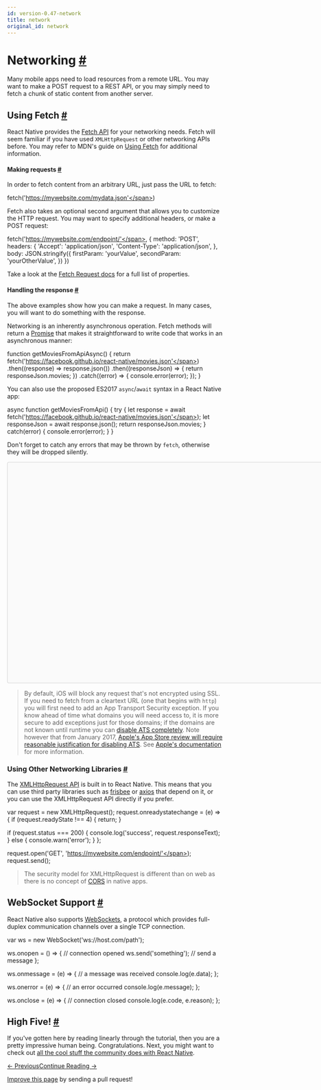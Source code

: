 ```yaml
---
id: version-0.47-network
title: network
original_id: network
---
```

<a id="content"></a><h1><a class="anchor" name="networking"></a>Networking <a class="hash-link" href="docs/network.html#networking">#</a></h1><div><p>Many mobile apps need to load resources from a remote URL. You may want to make a POST request to a REST API, or you may simply need to fetch a chunk of static content from another server.</p><h2><a class="anchor" name="using-fetch"></a>Using Fetch <a class="hash-link" href="docs/network.html#using-fetch">#</a></h2><p>React Native provides the <a href="https://developer.mozilla.org/en-US/docs/Web/API/Fetch_API" target="_blank">Fetch API</a> for your networking needs. Fetch will seem familiar if you have used <code>XMLHttpRequest</code> or other networking APIs before. You may refer to MDN's guide on <a href="https://developer.mozilla.org/en-US/docs/Web/API/Fetch_API/Using_Fetch" target="_blank">Using Fetch</a> for additional information.</p><h4><a class="anchor" name="making-requests"></a>Making requests <a class="hash-link" href="docs/network.html#making-requests">#</a></h4><p>In order to fetch content from an arbitrary URL, just pass the URL to fetch:</p><div class="prism language-js"><span class="token function">fetch</span><span class="token punctuation">(</span><span class="token string">'https://mywebsite.com/mydata.json'</span><span class="token punctuation">)</span></div><p>Fetch also takes an optional second argument that allows you to customize the HTTP request. You may want to specify additional headers, or make a POST request:</p><div class="prism language-js"><span class="token function">fetch</span><span class="token punctuation">(</span><span class="token string">'https://mywebsite.com/endpoint/'</span><span class="token punctuation">,</span> <span class="token punctuation">{</span>
  method<span class="token punctuation">:</span> <span class="token string">'POST'</span><span class="token punctuation">,</span>
  headers<span class="token punctuation">:</span> <span class="token punctuation">{</span>
    <span class="token string">'Accept'</span><span class="token punctuation">:</span> <span class="token string">'application/json'</span><span class="token punctuation">,</span>
    <span class="token string">'Content-Type'</span><span class="token punctuation">:</span> <span class="token string">'application/json'</span><span class="token punctuation">,</span>
  <span class="token punctuation">}</span><span class="token punctuation">,</span>
  body<span class="token punctuation">:</span> JSON<span class="token punctuation">.</span><span class="token function">stringify</span><span class="token punctuation">(</span><span class="token punctuation">{</span>
    firstParam<span class="token punctuation">:</span> <span class="token string">'yourValue'</span><span class="token punctuation">,</span>
    secondParam<span class="token punctuation">:</span> <span class="token string">'yourOtherValue'</span><span class="token punctuation">,</span>
  <span class="token punctuation">}</span><span class="token punctuation">)</span>
<span class="token punctuation">}</span><span class="token punctuation">)</span></div><p>Take a look at the <a href="https://developer.mozilla.org/en-US/docs/Web/API/Request" target="_blank">Fetch Request docs</a> for a full list of properties.</p><h4><a class="anchor" name="handling-the-response"></a>Handling the response <a class="hash-link" href="docs/network.html#handling-the-response">#</a></h4><p>The above examples show how you can make a request. In many cases, you will want to do something with the response.</p><p>Networking is an inherently asynchronous operation. Fetch methods will return a  <a href="https://developer.mozilla.org/en-US/docs/Web/JavaScript/Reference/Global_Objects/Promise" target="_blank">Promise</a> that makes it straightforward to write code that works in an asynchronous manner:</p><div class="prism language-js">  <span class="token keyword">function</span> <span class="token function">getMoviesFromApiAsync</span><span class="token punctuation">(</span><span class="token punctuation">)</span> <span class="token punctuation">{</span>
    <span class="token keyword">return</span> <span class="token function">fetch</span><span class="token punctuation">(</span><span class="token string">'https://facebook.github.io/react-native/movies.json'</span><span class="token punctuation">)</span>
      <span class="token punctuation">.</span><span class="token function">then</span><span class="token punctuation">(</span><span class="token punctuation">(</span>response<span class="token punctuation">)</span> <span class="token operator">=&gt;</span> response<span class="token punctuation">.</span><span class="token function">json</span><span class="token punctuation">(</span><span class="token punctuation">)</span><span class="token punctuation">)</span>
      <span class="token punctuation">.</span><span class="token function">then</span><span class="token punctuation">(</span><span class="token punctuation">(</span>responseJson<span class="token punctuation">)</span> <span class="token operator">=&gt;</span> <span class="token punctuation">{</span>
        <span class="token keyword">return</span> responseJson<span class="token punctuation">.</span>movies<span class="token punctuation">;</span>
      <span class="token punctuation">}</span><span class="token punctuation">)</span>
      <span class="token punctuation">.</span><span class="token keyword">catch</span><span class="token punctuation">(</span><span class="token punctuation">(</span>error<span class="token punctuation">)</span> <span class="token operator">=&gt;</span> <span class="token punctuation">{</span>
        console<span class="token punctuation">.</span><span class="token function">error</span><span class="token punctuation">(</span>error<span class="token punctuation">)</span><span class="token punctuation">;</span>
      <span class="token punctuation">}</span><span class="token punctuation">)</span><span class="token punctuation">;</span>
  <span class="token punctuation">}</span></div><p>You can also use the proposed ES2017 <code>async</code>/<code>await</code> syntax in a React Native app:</p><div class="prism language-js">  <span class="token keyword">async</span> <span class="token keyword">function</span> <span class="token function">getMoviesFromApi</span><span class="token punctuation">(</span><span class="token punctuation">)</span> <span class="token punctuation">{</span>
    <span class="token keyword">try</span> <span class="token punctuation">{</span>
      <span class="token keyword">let</span> response <span class="token operator">=</span> <span class="token keyword">await</span> <span class="token function">fetch</span><span class="token punctuation">(</span><span class="token string">'https://facebook.github.io/react-native/movies.json'</span><span class="token punctuation">)</span><span class="token punctuation">;</span>
      <span class="token keyword">let</span> responseJson <span class="token operator">=</span> <span class="token keyword">await</span> response<span class="token punctuation">.</span><span class="token function">json</span><span class="token punctuation">(</span><span class="token punctuation">)</span><span class="token punctuation">;</span>
      <span class="token keyword">return</span> responseJson<span class="token punctuation">.</span>movies<span class="token punctuation">;</span>
    <span class="token punctuation">}</span> <span class="token keyword">catch</span><span class="token punctuation">(</span>error<span class="token punctuation">)</span> <span class="token punctuation">{</span>
      console<span class="token punctuation">.</span><span class="token function">error</span><span class="token punctuation">(</span>error<span class="token punctuation">)</span><span class="token punctuation">;</span>
    <span class="token punctuation">}</span>
  <span class="token punctuation">}</span></div><p>Don't forget to catch any errors that may be thrown by <code>fetch</code>, otherwise they will be dropped silently.</p><div class="snack-player"><div class="mobile-friendly-snack" style="display:none;"><div class="prism language-javascript"><span class="token keyword">import</span> React<span class="token punctuation">,</span> <span class="token punctuation">{</span> Component <span class="token punctuation">}</span> <span class="token keyword">from</span> <span class="token string">'react'</span><span class="token punctuation">;</span>
<span class="token keyword">import</span> <span class="token punctuation">{</span> ActivityIndicator<span class="token punctuation">,</span> ListView<span class="token punctuation">,</span> Text<span class="token punctuation">,</span> View <span class="token punctuation">}</span> <span class="token keyword">from</span> <span class="token string">'react-native'</span><span class="token punctuation">;</span>

<span class="token keyword">export</span> <span class="token keyword">default</span> <span class="token keyword">class</span> <span class="token class-name">Movies</span> <span class="token keyword">extends</span> <span class="token class-name">Component</span> <span class="token punctuation">{</span>
  <span class="token function">constructor</span><span class="token punctuation">(</span>props<span class="token punctuation">)</span> <span class="token punctuation">{</span>
    <span class="token keyword">super</span><span class="token punctuation">(</span>props<span class="token punctuation">)</span><span class="token punctuation">;</span>
    <span class="token keyword">this</span><span class="token punctuation">.</span>state <span class="token operator">=</span> <span class="token punctuation">{</span>
      isLoading<span class="token punctuation">:</span> <span class="token boolean">true</span>
    <span class="token punctuation">}</span>
  <span class="token punctuation">}</span>

  <span class="token function">componentDidMount</span><span class="token punctuation">(</span><span class="token punctuation">)</span> <span class="token punctuation">{</span>
    <span class="token keyword">return</span> <span class="token function">fetch</span><span class="token punctuation">(</span><span class="token string">'https://facebook.github.io/react-native/movies.json'</span><span class="token punctuation">)</span>
      <span class="token punctuation">.</span><span class="token function">then</span><span class="token punctuation">(</span><span class="token punctuation">(</span>response<span class="token punctuation">)</span> <span class="token operator">=&gt;</span> response<span class="token punctuation">.</span><span class="token function">json</span><span class="token punctuation">(</span><span class="token punctuation">)</span><span class="token punctuation">)</span>
      <span class="token punctuation">.</span><span class="token function">then</span><span class="token punctuation">(</span><span class="token punctuation">(</span>responseJson<span class="token punctuation">)</span> <span class="token operator">=&gt;</span> <span class="token punctuation">{</span>
        <span class="token keyword">let</span> ds <span class="token operator">=</span> <span class="token keyword">new</span> <span class="token class-name">ListView<span class="token punctuation">.</span>DataSource</span><span class="token punctuation">(</span><span class="token punctuation">{</span>rowHasChanged<span class="token punctuation">:</span> <span class="token punctuation">(</span>r1<span class="token punctuation">,</span> r2<span class="token punctuation">)</span> <span class="token operator">=&gt;</span> r1 <span class="token operator">!==</span> r2<span class="token punctuation">}</span><span class="token punctuation">)</span><span class="token punctuation">;</span>
        <span class="token keyword">this</span><span class="token punctuation">.</span><span class="token function">setState</span><span class="token punctuation">(</span><span class="token punctuation">{</span>
          isLoading<span class="token punctuation">:</span> <span class="token boolean">false</span><span class="token punctuation">,</span>
          dataSource<span class="token punctuation">:</span> ds<span class="token punctuation">.</span><span class="token function">cloneWithRows</span><span class="token punctuation">(</span>responseJson<span class="token punctuation">.</span>movies<span class="token punctuation">)</span><span class="token punctuation">,</span>
        <span class="token punctuation">}</span><span class="token punctuation">,</span> <span class="token keyword">function</span><span class="token punctuation">(</span><span class="token punctuation">)</span> <span class="token punctuation">{</span>
         <span class="token comment" spellcheck="true"> // do something with new state
</span>        <span class="token punctuation">}</span><span class="token punctuation">)</span><span class="token punctuation">;</span>
      <span class="token punctuation">}</span><span class="token punctuation">)</span>
      <span class="token punctuation">.</span><span class="token keyword">catch</span><span class="token punctuation">(</span><span class="token punctuation">(</span>error<span class="token punctuation">)</span> <span class="token operator">=&gt;</span> <span class="token punctuation">{</span>
        console<span class="token punctuation">.</span><span class="token function">error</span><span class="token punctuation">(</span>error<span class="token punctuation">)</span><span class="token punctuation">;</span>
      <span class="token punctuation">}</span><span class="token punctuation">)</span><span class="token punctuation">;</span>
  <span class="token punctuation">}</span>

  <span class="token function">render</span><span class="token punctuation">(</span><span class="token punctuation">)</span> <span class="token punctuation">{</span>
    <span class="token keyword">if</span> <span class="token punctuation">(</span><span class="token keyword">this</span><span class="token punctuation">.</span>state<span class="token punctuation">.</span>isLoading<span class="token punctuation">)</span> <span class="token punctuation">{</span>
      <span class="token keyword">return</span> <span class="token punctuation">(</span>
        <span class="token operator">&lt;</span>View style<span class="token operator">=</span><span class="token punctuation">{</span><span class="token punctuation">{</span>flex<span class="token punctuation">:</span> <span class="token number">1</span><span class="token punctuation">,</span> paddingTop<span class="token punctuation">:</span> <span class="token number">20</span><span class="token punctuation">}</span><span class="token punctuation">}</span><span class="token operator">&gt;</span>
          <span class="token operator">&lt;</span>ActivityIndicator <span class="token operator">/</span><span class="token operator">&gt;</span>
        <span class="token operator">&lt;</span><span class="token operator">/</span>View<span class="token operator">&gt;</span>
      <span class="token punctuation">)</span><span class="token punctuation">;</span>
    <span class="token punctuation">}</span>

    <span class="token keyword">return</span> <span class="token punctuation">(</span>
      <span class="token operator">&lt;</span>View style<span class="token operator">=</span><span class="token punctuation">{</span><span class="token punctuation">{</span>flex<span class="token punctuation">:</span> <span class="token number">1</span><span class="token punctuation">,</span> paddingTop<span class="token punctuation">:</span> <span class="token number">20</span><span class="token punctuation">}</span><span class="token punctuation">}</span><span class="token operator">&gt;</span>
        <span class="token operator">&lt;</span>ListView
          dataSource<span class="token operator">=</span><span class="token punctuation">{</span><span class="token keyword">this</span><span class="token punctuation">.</span>state<span class="token punctuation">.</span>dataSource<span class="token punctuation">}</span>
          renderRow<span class="token operator">=</span><span class="token punctuation">{</span><span class="token punctuation">(</span>rowData<span class="token punctuation">)</span> <span class="token operator">=&gt;</span> <span class="token operator">&lt;</span>Text<span class="token operator">&gt;</span><span class="token punctuation">{</span>rowData<span class="token punctuation">.</span>title<span class="token punctuation">}</span><span class="token punctuation">,</span> <span class="token punctuation">{</span>rowData<span class="token punctuation">.</span>releaseYear<span class="token punctuation">}</span><span class="token operator">&lt;</span><span class="token operator">/</span>Text<span class="token operator">&gt;</span><span class="token punctuation">}</span>
        <span class="token operator">/</span><span class="token operator">&gt;</span>
      <span class="token operator">&lt;</span><span class="token operator">/</span>View<span class="token operator">&gt;</span>
    <span class="token punctuation">)</span><span class="token punctuation">;</span>
  <span class="token punctuation">}</span>
<span class="token punctuation">}</span></div></div><div class="desktop-friendly-snack" style="margin-top:15px;margin-bottom:15px;"><div data-snack-name="Fetch Example" data-snack-description="Example usage" data-snack-code="import%20React%2C%20%7B%20Component%20%7D%20from%20'react'%3B%0Aimport%20%7B%20ActivityIndicator%2C%20ListView%2C%20Text%2C%20View%20%7D%20from%20'react-native'%3B%0A%0Aexport%20default%20class%20Movies%20extends%20Component%20%7B%0A%20%20constructor(props)%20%7B%0A%20%20%20%20super(props)%3B%0A%20%20%20%20this.state%20%3D%20%7B%0A%20%20%20%20%20%20isLoading%3A%20true%0A%20%20%20%20%7D%0A%20%20%7D%0A%0A%20%20componentDidMount()%20%7B%0A%20%20%20%20return%20fetch('https%3A%2F%2Ffacebook.github.io%2Freact-native%2Fmovies.json')%0A%20%20%20%20%20%20.then((response)%20%3D%3E%20response.json())%0A%20%20%20%20%20%20.then((responseJson)%20%3D%3E%20%7B%0A%20%20%20%20%20%20%20%20let%20ds%20%3D%20new%20ListView.DataSource(%7BrowHasChanged%3A%20(r1%2C%20r2)%20%3D%3E%20r1%20!%3D%3D%20r2%7D)%3B%0A%20%20%20%20%20%20%20%20this.setState(%7B%0A%20%20%20%20%20%20%20%20%20%20isLoading%3A%20false%2C%0A%20%20%20%20%20%20%20%20%20%20dataSource%3A%20ds.cloneWithRows(responseJson.movies)%2C%0A%20%20%20%20%20%20%20%20%7D%2C%20function()%20%7B%0A%20%20%20%20%20%20%20%20%20%20%2F%2F%20do%20something%20with%20new%20state%0A%20%20%20%20%20%20%20%20%7D)%3B%0A%20%20%20%20%20%20%7D)%0A%20%20%20%20%20%20.catch((error)%20%3D%3E%20%7B%0A%20%20%20%20%20%20%20%20console.error(error)%3B%0A%20%20%20%20%20%20%7D)%3B%0A%20%20%7D%0A%0A%20%20render()%20%7B%0A%20%20%20%20if%20(this.state.isLoading)%20%7B%0A%20%20%20%20%20%20return%20(%0A%20%20%20%20%20%20%20%20%3CView%20style%3D%7B%7Bflex%3A%201%2C%20paddingTop%3A%2020%7D%7D%3E%0A%20%20%20%20%20%20%20%20%20%20%3CActivityIndicator%20%2F%3E%0A%20%20%20%20%20%20%20%20%3C%2FView%3E%0A%20%20%20%20%20%20)%3B%0A%20%20%20%20%7D%0A%0A%20%20%20%20return%20(%0A%20%20%20%20%20%20%3CView%20style%3D%7B%7Bflex%3A%201%2C%20paddingTop%3A%2020%7D%7D%3E%0A%20%20%20%20%20%20%20%20%3CListView%0A%20%20%20%20%20%20%20%20%20%20dataSource%3D%7Bthis.state.dataSource%7D%0A%20%20%20%20%20%20%20%20%20%20renderRow%3D%7B(rowData)%20%3D%3E%20%3CText%3E%7BrowData.title%7D%2C%20%7BrowData.releaseYear%7D%3C%2FText%3E%7D%0A%20%20%20%20%20%20%20%20%2F%3E%0A%20%20%20%20%20%20%3C%2FView%3E%0A%20%20%20%20)%3B%0A%20%20%7D%0A%7D" data-snack-platform="ios" data-snack-preview="true" data-snack-sdk-version="16.0.0" style="overflow:hidden;background:#fafafa;border:1px solid rgba(0,0,0,.16);border-radius:4px;height:514px;width:880px;"></div></div></div><blockquote><p>By default, iOS will block any request that's not encrypted using SSL. If you need to fetch from a cleartext URL (one that begins with <code>http</code>) you will first need to add an App Transport Security exception. If you know ahead of time what domains you will need access to, it is more secure to add exceptions just for those domains; if the domains are not known until runtime you can <a href="docs/integration-with-existing-apps.html#app-transport-security" target="_blank">disable ATS completely</a>. Note however that from January 2017, <a href="https://forums.developer.apple.com/thread/48979" target="_blank">Apple's App Store review will require reasonable justification for disabling ATS</a>. See <a href="https://developer.apple.com/library/ios/documentation/General/Reference/InfoPlistKeyReference/Articles/CocoaKeys.html#//apple_ref/doc/uid/TP40009251-SW33" target="_blank">Apple's documentation</a> for more information.</p></blockquote><h3><a class="anchor" name="using-other-networking-libraries"></a>Using Other Networking Libraries <a class="hash-link" href="docs/network.html#using-other-networking-libraries">#</a></h3><p>The <a href="https://developer.mozilla.org/en-US/docs/Web/API/XMLHttpRequest" target="_blank">XMLHttpRequest API</a> is built in to React Native. This means that you can use third party libraries such as <a href="https://github.com/niftylettuce/frisbee" target="_blank">frisbee</a> or <a href="https://github.com/mzabriskie/axios" target="_blank">axios</a> that depend on it, or you can use the XMLHttpRequest API directly if you prefer.</p><div class="prism language-js"><span class="token keyword">var</span> request <span class="token operator">=</span> <span class="token keyword">new</span> <span class="token class-name">XMLHttpRequest</span><span class="token punctuation">(</span><span class="token punctuation">)</span><span class="token punctuation">;</span>
request<span class="token punctuation">.</span>onreadystatechange <span class="token operator">=</span> <span class="token punctuation">(</span>e<span class="token punctuation">)</span> <span class="token operator">=&gt;</span> <span class="token punctuation">{</span>
  <span class="token keyword">if</span> <span class="token punctuation">(</span>request<span class="token punctuation">.</span>readyState <span class="token operator">!==</span> <span class="token number">4</span><span class="token punctuation">)</span> <span class="token punctuation">{</span>
    <span class="token keyword">return</span><span class="token punctuation">;</span>
  <span class="token punctuation">}</span>

  <span class="token keyword">if</span> <span class="token punctuation">(</span>request<span class="token punctuation">.</span>status <span class="token operator">===</span> <span class="token number">200</span><span class="token punctuation">)</span> <span class="token punctuation">{</span>
    console<span class="token punctuation">.</span><span class="token function">log</span><span class="token punctuation">(</span><span class="token string">'success'</span><span class="token punctuation">,</span> request<span class="token punctuation">.</span>responseText<span class="token punctuation">)</span><span class="token punctuation">;</span>
  <span class="token punctuation">}</span> <span class="token keyword">else</span> <span class="token punctuation">{</span>
    console<span class="token punctuation">.</span><span class="token function">warn</span><span class="token punctuation">(</span><span class="token string">'error'</span><span class="token punctuation">)</span><span class="token punctuation">;</span>
  <span class="token punctuation">}</span>
<span class="token punctuation">}</span><span class="token punctuation">;</span>

request<span class="token punctuation">.</span><span class="token function">open</span><span class="token punctuation">(</span><span class="token string">'GET'</span><span class="token punctuation">,</span> <span class="token string">'https://mywebsite.com/endpoint/'</span><span class="token punctuation">)</span><span class="token punctuation">;</span>
request<span class="token punctuation">.</span><span class="token function">send</span><span class="token punctuation">(</span><span class="token punctuation">)</span><span class="token punctuation">;</span></div><blockquote><p>The security model for XMLHttpRequest is different than on web as there is no concept of <a href="http://en.wikipedia.org/wiki/Cross-origin_resource_sharing" target="_blank">CORS</a> in native apps.</p></blockquote><h2><a class="anchor" name="websocket-support"></a>WebSocket Support <a class="hash-link" href="docs/network.html#websocket-support">#</a></h2><p>React Native also supports <a href="https://developer.mozilla.org/en-US/docs/Web/API/WebSocket" target="_blank">WebSockets</a>, a protocol which provides full-duplex communication channels over a single TCP connection.</p><div class="prism language-js"><span class="token keyword">var</span> ws <span class="token operator">=</span> <span class="token keyword">new</span> <span class="token class-name">WebSocket</span><span class="token punctuation">(</span><span class="token string">'ws://host.com/path'</span><span class="token punctuation">)</span><span class="token punctuation">;</span>

ws<span class="token punctuation">.</span>onopen <span class="token operator">=</span> <span class="token punctuation">(</span><span class="token punctuation">)</span> <span class="token operator">=&gt;</span> <span class="token punctuation">{</span>
 <span class="token comment" spellcheck="true"> // connection opened
</span>  ws<span class="token punctuation">.</span><span class="token function">send</span><span class="token punctuation">(</span><span class="token string">'something'</span><span class="token punctuation">)</span><span class="token punctuation">;</span><span class="token comment" spellcheck="true"> // send a message
</span><span class="token punctuation">}</span><span class="token punctuation">;</span>

ws<span class="token punctuation">.</span>onmessage <span class="token operator">=</span> <span class="token punctuation">(</span>e<span class="token punctuation">)</span> <span class="token operator">=&gt;</span> <span class="token punctuation">{</span>
 <span class="token comment" spellcheck="true"> // a message was received
</span>  console<span class="token punctuation">.</span><span class="token function">log</span><span class="token punctuation">(</span>e<span class="token punctuation">.</span>data<span class="token punctuation">)</span><span class="token punctuation">;</span>
<span class="token punctuation">}</span><span class="token punctuation">;</span>

ws<span class="token punctuation">.</span>onerror <span class="token operator">=</span> <span class="token punctuation">(</span>e<span class="token punctuation">)</span> <span class="token operator">=&gt;</span> <span class="token punctuation">{</span>
 <span class="token comment" spellcheck="true"> // an error occurred
</span>  console<span class="token punctuation">.</span><span class="token function">log</span><span class="token punctuation">(</span>e<span class="token punctuation">.</span>message<span class="token punctuation">)</span><span class="token punctuation">;</span>
<span class="token punctuation">}</span><span class="token punctuation">;</span>

ws<span class="token punctuation">.</span>onclose <span class="token operator">=</span> <span class="token punctuation">(</span>e<span class="token punctuation">)</span> <span class="token operator">=&gt;</span> <span class="token punctuation">{</span>
 <span class="token comment" spellcheck="true"> // connection closed
</span>  console<span class="token punctuation">.</span><span class="token function">log</span><span class="token punctuation">(</span>e<span class="token punctuation">.</span>code<span class="token punctuation">,</span> e<span class="token punctuation">.</span>reason<span class="token punctuation">)</span><span class="token punctuation">;</span>
<span class="token punctuation">}</span><span class="token punctuation">;</span></div><h2><a class="anchor" name="high-five"></a>High Five! <a class="hash-link" href="docs/network.html#high-five">#</a></h2><p>If you've gotten here by reading linearly through the tutorial, then you are a pretty impressive human being. Congratulations. Next, you might want to check out <a href="docs/more-resources.html" target="_blank">all the cool stuff the community does with React Native</a>.</p></div><div class="docs-prevnext"><a class="docs-prev btn" href="docs/using-a-listview.html#content">← Previous</a><a class="docs-next btn" href="docs/more-resources.html#content">Continue Reading →</a></div><p class="edit-page-block"><a target="_blank" href="https://github.com/facebook/react-native/blob/master/docs/Networking.md">Improve this page</a> by sending a pull request!</p>
